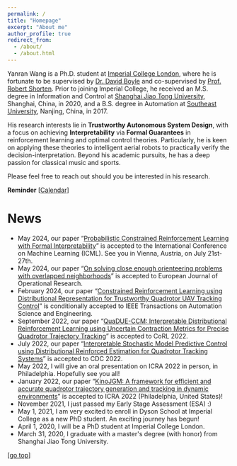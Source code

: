 ```yaml
---
permalink: /
title: "Homepage"
excerpt: "About me"
author_profile: true
redirect_from: 
  - /about/
  - /about.html
---
```


Yanran Wang is a Ph.D. student at [Imperial College London](https://www.imperial.ac.uk/), where he is fortunate to be supervised by [Dr. David Boyle](https://www.imperial.ac.uk/people/david.boyle) and co-supervised by [Prof. Robert Shorten](https://robertshorten.com/). Prior to joining Imperial College, he received an M.S. degree in Information and Control at [Shanghai Jiao Tong University](https://www.sjtu.edu.cn/), Shanghai, China, in 2020, and a B.S. degree in Automation at [Southeast University](https://www.seu.edu.cn/), Nanjing, China, in 2017.

His research interests lie in **Trustworthy Autonomous System Design**, with a focus on achieving **Interpretability** via **Formal Guarantees** in reinforcement learning and optimal control theories. Particularly, he is keen on applying these theories to intelligent aerial robots to practically verify the decision-interpretation. Beyond his academic pursuits, he has a deep passion for classical music and sports.

Please feel free to reach out should you be interested in his research.

**Reminder** [[Calendar](https://aideadlin.es/?sub=ML,RO)] 

News
===  
* May 2024, our paper “[Probabilistic Constrained Reinforcement Learning with Formal Interpretability](https://arxiv.org/abs/2307.07084)” is accepted to the International Conference on Machine Learning (ICML). See you in Vienna, Austria, on July 21st-27th.
* May 2024, our paper “[On solving close enough orienteering problems with overlapped neighborhoods](https://www.sciencedirect.com/science/article/pii/S0377221724003916)” is accepted to European Journal of Operational Research.
* February 2024, our paper “[Constrained Reinforcement Learning using Distributional Representation for Trustworthy Quadrotor UAV Tracking Control](https://arxiv.org/abs/2302.11694)” is conditionally accepted to IEEE Transactions on Automation Science and Engineering.
* September 2022, our paper “[QuaDUE-CCM: Interpretable Distributional Reinforcement Learning using Uncertain Contraction Metrics for Precise Quadrotor Trajectory Tracking](https://proceedings.mlr.press/v205/wang23d.html)” is accepted to CoRL 2022.
* July 2022, our paper “[Interpretable Stochastic Model Predictive Control using Distributional Reinforced Estimation for Quadrotor Tracking Systems](https://ieeexplore.ieee.org/abstract/document/9993048)” is accepted to CDC 2022.
* May 2022, I will give an oral presentation on ICRA 2022 in person, in Philadelphia. Hopefully see you all!
* January 2022, our paper “[KinoJGM: A framework for efficient and accurate quadrotor trajectory generation and tracking in dynamic environments](https://ieeexplore.ieee.org/abstract/document/9812352)” is accepted to ICRA 2022 (Philadelphia, United States)!
* November 2021, I just passed my Early Stage Assessment (ESA) :) 
* May 1, 2021, I am very excited to enroll in Dyson School at Imperial College as a new PhD student. An exciting journey has begun!
* April 1, 2020, I will be a PhD student at Imperial College London.
* March 31, 2020, I graduate with a master's degree (with honor) from Shanghai Jiao Tong University.


[[go top](https://Alex-yanranwang.github.io/)]  
